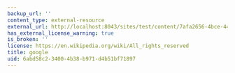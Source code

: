 ```yaml
---
backup_url: ''
content_type: external-resource
external_url: http://localhost:8043/sites/test/content/7afa2656-4bce-4402-bded-f0113da13ba1/?ocw_resource_link_uuid=7afa2656-4bce-4402-bded-f0113da13ba1&ocw_resource_link_suffix=
has_external_license_warning: true
is_broken: ''
license: https://en.wikipedia.org/wiki/All_rights_reserved
title: google
uid: 6abd58c2-3400-4b38-b971-d4b51bf71897
---
```

